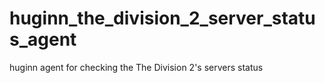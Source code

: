 # huginn_the_division_2_server_status_agent
huginn agent for checking the The Division 2's servers status
